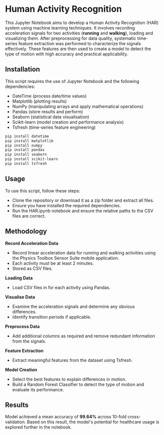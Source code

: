 # Human Activity Recognition

This Jupyter Notebook aims to develop a Human Activity Recognition (HAR) system using machine learning techniques. It involves recording acceleration signals for two activities (**running** and **walking**), loading and visualizing them. After preprocessing for data quality, systematic time-series feature extraction was performed to characterize the signals effectively. These features are then used to create a model to detect the type of motion with high accuracy and practical applicability.

## Installation

This script requires the use of Jupyter Notebook and the following dependencies:
- DateTime (process date/time values)
- Matplotlib (plotting results)
- NumPy (manipulating arrays and apply mathematical operations)
- Pandas (store results and perform)
- Seaborn (statistical data visualisation)
- Scikit-learn (model creation and performance analysis)
- Tsfresh (time-series feature engineering)

```bash
pip install datetime
pip install matplotlib
pip install numpy
pip install pandas
pip install seaborn
pip install scikit-learn
pip install tsfresh
```

## Usage

To use this script, follow these steps:
- Clone the repository or download it as a zip folder and extract all files.
- Ensure you have installed the required dependencies.
- Run the HAR.ipynb notebook and ensure the relative paths to the CSV files are correct.

## Methodology

**Record Acceleration Data**
   - Record linear acceleration data for running and walking activities using the Physics Toolbox Sensor Suite mobile application.
   - Each activity must be at least 2 minutes.
   - Stored as CSV files.

**Loading Data**
   - Load CSV files in for each activity using Pandas.

**Visualise Data**
   - Examine the acceleration signals and determine any obvious differences.
   - Identify transition periods if applicable.

**Preprocess Data**
   - Add additional columns as required and remove redundant information from the signals.

**Feature Extraction**
   - Extract meaningful features from the dataset using Tsfresh.

**Model Creation**
   - Select the best features to explain differences in motion.
   - Build a Random Forest Classifier to detect the type of motion and evaluate its performance.

## Results
Model achieved a mean accuracy of **99.64%** across 10-fold cross-validation. Based on this result, the model's potential for healthcare usage is explored further in the notebook.
